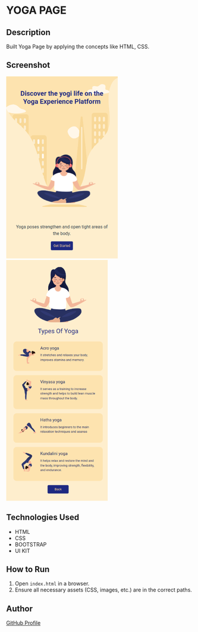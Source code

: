 # YOGA PAGE

## Description
Built Yoga Page by applying the concepts like HTML, CSS.

## Screenshot
![Project Screenshot](screenshot.png)
![Project Screenshot](screenshot2.png)

## Technologies Used
- HTML
- CSS
- BOOTSTRAP
- UI KIT

## How to Run
1. Open `index.html` in a browser.
2. Ensure all necessary assets (CSS, images, etc.) are in the correct paths.

## Author
[GitHub Profile](https://github.com/TRINITY2498)
